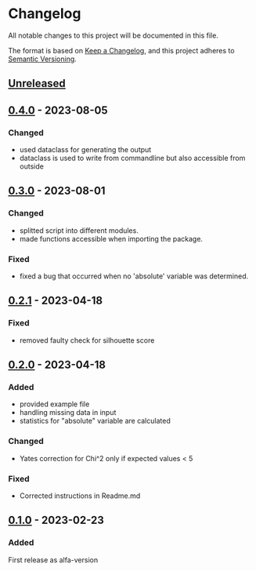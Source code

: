 # Changelog
All notable changes to this project will be documented in this file.

The format is based on [Keep a Changelog](https://keepachangelog.com/en/1.0.0/),
and this project adheres to [Semantic Versioning](https://semver.org/spec/v2.0.0.html).




## [Unreleased]

## [0.4.0] - 2023-08-05

### Changed
- used dataclass for generating the output
- dataclass is used to write from commandline but also accessible from outside

## [0.3.0] - 2023-08-01

### Changed
- splitted script into different modules.
- made functions accessible when importing the package.
### Fixed
- fixed a bug that occurred when no 'absolute' variable was determined.


## [0.2.1] - 2023-04-18

### Fixed
- removed faulty check for silhouette score

## [0.2.0] - 2023-04-18
### Added
- provided example file
- handling missing data in input
- statistics for "absolute" variable are calculated

### Changed
- Yates correction for Chi^2 only if expected values < 5

### Fixed
- Corrected instructions in Readme.md

## [0.1.0] - 2023-02-23

### Added
First release as alfa-version



[Unreleased]: https://github.com/doerte/discuit-project/compare/v0.4.0...main
[0.4.0]: https://github.com/doerte/discuit-project/compare/v0.3.0...v0.4.0
[0.3.0]: https://github.com/doerte/discuit-project/compare/v0.2.1...v0.3.0
[0.2.1]: https://github.com/doerte/discuit-project/compare/v0.2.0...v0.2.1
[0.2.0]: https://github.com/doerte/discuit-project/compare/v0.1.0-alpha...v0.2.0
[0.1.0]: https://github.com/doerte/discuit-project/releases/tag/v0.1.0-alpha

